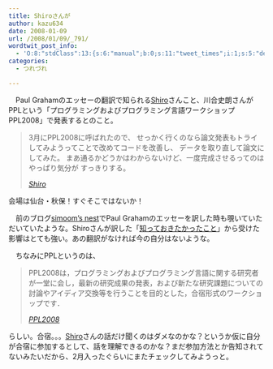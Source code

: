 ```yaml
---
title: Shiroさんが
author: kazu634
date: 2008-01-09
url: /2008/01/09/_791/
wordtwit_post_info:
  - 'O:8:"stdClass":13:{s:6:"manual";b:0;s:11:"tweet_times";i:1;s:5:"delay";i:0;s:7:"enabled";i:1;s:10:"separation";s:2:"60";s:7:"version";s:3:"3.7";s:14:"tweet_template";b:0;s:6:"status";i:2;s:6:"result";a:0:{}s:13:"tweet_counter";i:2;s:13:"tweet_log_ids";a:1:{i:0;i:3589;}s:9:"hash_tags";a:0:{}s:8:"accounts";a:1:{i:0;s:7:"kazu634";}}'
categories:
  - つれづれ

---
```

<div class="section">
<p>
    　Paul Grahamのエッセーの翻訳で知られる<a href="http://practical-scheme.net/wiliki/wiliki.cgi?Shiro" onclick="__gaTracker('send', 'event', 'outbound-article', 'http://practical-scheme.net/wiliki/wiliki.cgi?Shiro', 'Shiro');" target="_blank">Shiro</a>さんこと、川合史朗さんがPPLという「プログラミングおよびプログラミング言語ワークショップPPL2008」で発表するとのこと。
</p>
  
<blockquote title="Shiro" cite="http://practical-scheme.net/wiliki/wiliki.cgi?Shiro#e903884f8e0da213865e6ddb6496b7b3">
<p>
      3月にPPL2008に呼ばれたので、 せっかく行くのなら論文発表もトライしてみようってことで改めてコードを改善し、 データを取り直して論文にしてみた。 まあ通るかどうかはわからないけど、一度完成させるってのはやっぱり気分が すっきりする。
</p>
    
<p>
<cite><a href="http://practical-scheme.net/wiliki/wiliki.cgi?Shiro#e903884f8e0da213865e6ddb6496b7b3" onclick="__gaTracker('send', 'event', 'outbound-article', 'http://practical-scheme.net/wiliki/wiliki.cgi?Shiro#e903884f8e0da213865e6ddb6496b7b3', 'Shiro');" target="_blank">Shiro</a></cite>
</p>
</blockquote>
  
<p>
    会場は仙台・秋保！すぐそこではないか！
</p>
  
<p>
    　前のブログ<a href="http://blog.livedoor.jp/simoom634/" onclick="__gaTracker('send', 'event', 'outbound-article', 'http://blog.livedoor.jp/simoom634/', 'simoom’s nest');" target="_blank">simoom’s nest</a>でPaul Grahamのエッセーを訳した時も覗いていただいていたような。Shiroさんが訳した「<a href="http://practical-scheme.net/trans/hs-j.html" onclick="__gaTracker('send', 'event', 'outbound-article', 'http://practical-scheme.net/trans/hs-j.html', '知っておきたかったこと');" target="_blank">知っておきたかったこと</a>」から受けた影響はとても強い。あの翻訳がなければ今の自分はないような。
</p>
  
<p>
    　ちなみにPPLというのは、
</p>
  
<blockquote title="PPL2008" cite="http://www.nue.riec.tohoku.ac.jp/ppl2008/">
<p>
      PPL2008は，プログラミングおよびプログラミング言語に関する研究者が一堂に会し，最新の研究成果の発表，および新たな研究課題についての討論やアイディア交換等を行うことを目的とした，合宿形式のワークショップです．
</p>
    
<p>
<cite><a href="http://www.nue.riec.tohoku.ac.jp/ppl2008/" onclick="__gaTracker('send', 'event', 'outbound-article', 'http://www.nue.riec.tohoku.ac.jp/ppl2008/', 'PPL2008');" target="_blank">PPL2008</a></cite>
</p>
</blockquote>
  
<p>
    らしい。合宿。。。<a href="http://practical-scheme.net/wiliki/wiliki.cgi?Shiro" onclick="__gaTracker('send', 'event', 'outbound-article', 'http://practical-scheme.net/wiliki/wiliki.cgi?Shiro', 'Shiro');" target="_blank">Shiro</a>さんの話だけ聞くのはダメなのかな？というか仮に自分が合宿に参加するとして、話を理解できるのかな？まだ参加方法とか告知されてないみたいだから、2月入ったぐらいにまたチェックしてみようっと。
</p>
</div>